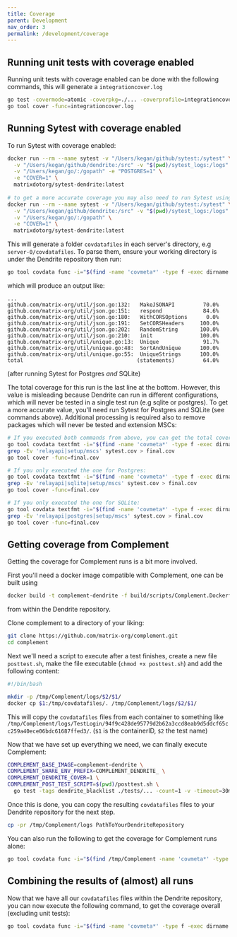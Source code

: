 ```yaml
---
title: Coverage
parent: Development
nav_order: 3
permalink: /development/coverage
---
```


## Running unit tests with coverage enabled

Running unit tests with coverage enabled can be done with the following commands, this will generate a `integrationcover.log`
```bash
go test -covermode=atomic -coverpkg=./... -coverprofile=integrationcover.log $(go list ./... | grep -v '/cmd/')
go tool cover -func=integrationcover.log
```

## Running Sytest with coverage enabled

To run Sytest with coverage enabled:

```bash 
docker run --rm --name sytest -v "/Users/kegan/github/sytest:/sytest" \
  -v "/Users/kegan/github/dendrite:/src" -v "$(pwd)/sytest_logs:/logs" \
  -v "/Users/kegan/go/:/gopath" -e "POSTGRES=1" \
  -e "COVER=1" \
  matrixdotorg/sytest-dendrite:latest
  
# to get a more accurate coverage you may also need to run Sytest using SQLite as the database:
docker run --rm --name sytest -v "/Users/kegan/github/sytest:/sytest" \
  -v "/Users/kegan/github/dendrite:/src" -v "$(pwd)/sytest_logs:/logs" \
  -v "/Users/kegan/go/:/gopath" \
  -e "COVER=1" \
  matrixdotorg/sytest-dendrite:latest
```

This will generate a folder `covdatafiles` in each server's directory, e.g `server-0/covdatafiles`. To parse them,
ensure your working directory is under the Dendrite repository then run:

 ```bash
 go tool covdata func -i="$(find -name 'covmeta*' -type f -exec dirname {} \; | uniq | paste -s -d ',' -)"
 ```
 which will produce an output like:
 ```
 ...
github.com/matrix-org/util/json.go:132:   MakeJSONAPI         70.0%
github.com/matrix-org/util/json.go:151:   respond             84.6%
github.com/matrix-org/util/json.go:180:   WithCORSOptions      0.0%
github.com/matrix-org/util/json.go:191:   SetCORSHeaders     100.0%
github.com/matrix-org/util/json.go:202:   RandomString       100.0%
github.com/matrix-org/util/json.go:210:   init               100.0%
github.com/matrix-org/util/unique.go:13:  Unique              91.7%
github.com/matrix-org/util/unique.go:48:  SortAndUnique      100.0%
github.com/matrix-org/util/unique.go:55:  UniqueStrings      100.0%
total                                    (statements)         64.0%
```
(after running Sytest for Postgres _and_ SQLite)

The total coverage for this run is the last line at the bottom. However, this value is misleading because Dendrite can run in different configurations,
which will never be tested in a single test run (e.g sqlite or postgres). To get a more accurate value, you'll need run Sytest for Postgres and SQLite (see commands above).
Additional processing is required also to remove packages which will never be tested and extension MSCs:

```bash
# If you executed both commands from above, you can get the total coverage using the following commands  
go tool covdata textfmt -i="$(find -name 'covmeta*' -type f -exec dirname {} \; | uniq | paste -s -d ',' -)" -o sytest.cov
grep -Ev 'relayapi|setup/mscs' sytest.cov > final.cov
go tool cover -func=final.cov

# If you only executed the one for Postgres:
go tool covdata textfmt -i="$(find -name 'covmeta*' -type f -exec dirname {} \; | uniq | paste -s -d ',' -)" -o sytest.cov
grep -Ev 'relayapi|sqlite|setup/mscs' sytest.cov > final.cov
go tool cover -func=final.cov

# If you only executed the one for SQLite:
go tool covdata textfmt -i="$(find -name 'covmeta*' -type f -exec dirname {} \; | uniq | paste -s -d ',' -)" -o sytest.cov
grep -Ev 'relayapi|postgres|setup/mscs' sytest.cov > final.cov
go tool cover -func=final.cov
```

## Getting coverage from Complement

Getting the coverage for Complement runs is a bit more involved.

First you'll need a docker image compatible with Complement, one can be built using
```bash
docker build -t complement-dendrite -f build/scripts/Complement.Dockerfile .
```
from within the Dendrite repository.

Clone complement to a directory of your liking:
```bash
git clone https://github.com/matrix-org/complement.git
cd complement
```

Next we'll need a script to execute after a test finishes, create a new file `posttest.sh`, make the file executable (`chmod +x posttest.sh`) 
and add the following content:
```bash
#!/bin/bash

mkdir -p /tmp/Complement/logs/$2/$1/
docker cp $1:/tmp/covdatafiles/. /tmp/Complement/logs/$2/$1/
```
This will copy the `covdatafiles` files from each container to something like 
`/tmp/Complement/logs/TestLogin/94f9c428de95779d2b62a3ccd8eab9d5ddcf65cc259a40ece06bdc61687ffed3/`. (`$1` is the containerID, `$2` the test name)

Now that we have set up everything we need, we can finally execute Complement:
```bash
COMPLEMENT_BASE_IMAGE=complement-dendrite \
COMPLEMENT_SHARE_ENV_PREFIX=COMPLEMENT_DENDRITE_ \
COMPLEMENT_DENDRITE_COVER=1 \
COMPLEMENT_POST_TEST_SCRIPT=$(pwd)/posttest.sh \
  go test -tags dendrite_blacklist ./tests/... -count=1 -v -timeout=30m -failfast=false
```

Once this is done, you can copy the resulting `covdatafiles` files to your Dendrite repository for the next step.
```bash
cp -pr /tmp/Complement/logs PathToYourDendriteRepository
```

You can also run the following to get the coverage for Complement runs alone:
```bash
go tool covdata func -i="$(find /tmp/Complement -name 'covmeta*' -type f -exec dirname {} \; | uniq | paste -s -d ',' -)"
```

## Combining the results of (almost) all runs

Now that we have all our `covdatafiles` files within the Dendrite repository, you can now execute the following command, to get the coverage
overall (excluding unit tests):
```bash
go tool covdata func -i="$(find -name 'covmeta*' -type f -exec dirname {} \; | uniq | paste -s -d ',' -)"
```
